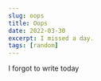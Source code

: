```yaml
---
slug: oops
title: Oops
date: 2022-03-30
excerpt: I missed a day.
tags: [random]
---
```


I forgot to write today
